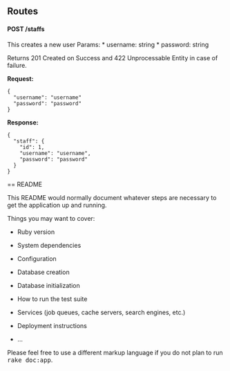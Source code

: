 
## Routes

#### POST /staffs

  This creates a new user
  Params:
    * username: string
    * password: string

  Returns 201 Created on Success and 422 Unprocessable Entity in case of failure.

  **Request:**

  ```
  {
    "username": "username"
    "password": "password"
  }
  ```

  **Response:**

  ```
  {
    "staff": {
      "id": 1,
      "username": "username",
      "password": "password"
    }
  }
  ```


== README

This README would normally document whatever steps are necessary to get the
application up and running.

Things you may want to cover:

* Ruby version

* System dependencies

* Configuration

* Database creation

* Database initialization

* How to run the test suite

* Services (job queues, cache servers, search engines, etc.)

* Deployment instructions

* ...


Please feel free to use a different markup language if you do not plan to run
<tt>rake doc:app</tt>.
